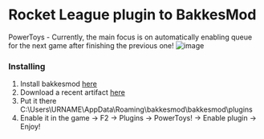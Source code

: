 Rocket League plugin to BakkesMod
========

PowerToys - Currently, the main focus is on automatically enabling queue for the next game after finishing the previous one!
![image](https://user-images.githubusercontent.com/67871298/162564167-256b8498-2317-4d5e-9b88-07177f057d6d.png)

### **Installing**

1. Install bakkesmod [here](https://bakkesmod.com/)
2. Download a recent artifact [here](https://github.com/Skidamek/PowerToys/releases)
3. Put it there C:\Users\URNAME\AppData\Roaming\bakkesmod\bakkesmod\plugins
4. Enable it in the game -> F2 -> Plugins -> PowerToys! -> Enable plugin -> Enjoy!
